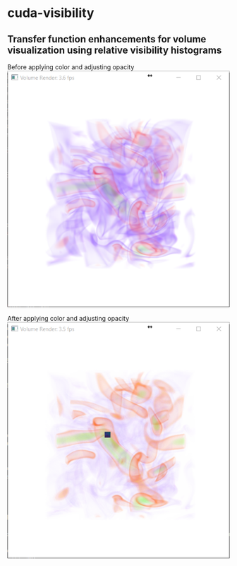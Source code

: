 # cuda-visibility

## Transfer function enhancements for volume visualization using relative visibility histograms

Before applying color and adjusting opacity
![before](https://raw.githubusercontent.com/luosz/cuda-visibility/master/before.png)

After applying color and adjusting opacity
![after](https://raw.githubusercontent.com/luosz/cuda-visibility/master/after.png)
